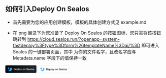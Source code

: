 ## 如何引入Deploy On Sealos

- 首先需要为您的应用创建模板，模板的具体创建方式见 example.md

- 在 png 目录下为您准备了 Deploy On Sealos 的按钮图标，您只需将该按钮跳转到 https://cloud.sealos.run/?openapp=system-fastdeploy%3Ftype%3Dform%26templateName%3Dai/%3D<your app name> 即可进入 Sealos 的一键部署页面，其中 <your app name> 为你的文件名字，且改名字应与 Metadata.name 字段下的值保持一致

<img src="png/deploy%20on%20sealos/Deploy-On-Sealos-B-2x.png" style="zoom:33%;" />

<img src="png/deploy%20on%20sealos/Deploy-On-Sealos-W-2x.png" style="zoom:33%;" />
